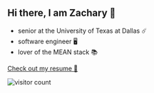 ## Hi there, I am Zachary 👋

* senior at the University of Texas at Dallas ☄️
* software engineer 🖥️
* lover of the MEAN stack 📚

[Check out my resume 📄](https://zacharyjbaldwin.com/assets/baldwin_zachary_resume.pdf)

![visitor count](!https://visitor-badge.glitch.me/badge?page_id=zacharyjbaldwin)